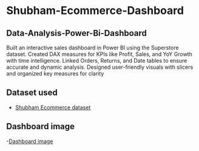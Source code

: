 # Shubham-Ecommerce-Dashboard
## Data-Analysis-Power-Bi-Dashboard
Built an interactive sales dashboard in Power BI using the Superstore dataset. Created DAX measures for KPIs like Profit, Sales, and YoY Growth with time intelligence. Linked Orders, Returns, and Date tables to ensure accurate and dynamic analysis. Designed user-friendly visuals with slicers and organized key measures for clarity
## Dataset used
- <a href="https://github.com/Shubhamsinghn/Data-Analysis-Power-Bi-Dashboard/blob/main/Sales%20Dashboard.pbix">Shubham Ecommerce dataset</a>

## Dashboard image
-<a href="https://github.com/Shubhamsinghn/Data-Analysis-Power-Bi-Dashboard/blob/main/Sales-BI%20Dashboard.png">Dashboard image</a>
